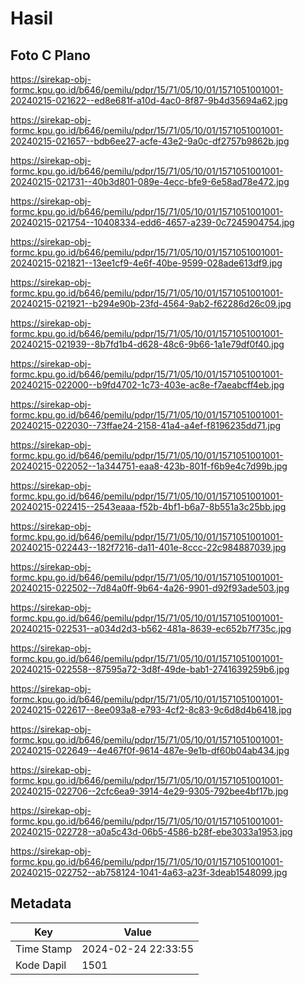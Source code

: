 # Hasil

## Foto C Plano

https://sirekap-obj-formc.kpu.go.id/b646/pemilu/pdpr/15/71/05/10/01/1571051001001-20240215-021622--ed8e681f-a10d-4ac0-8f87-9b4d35694a62.jpg

https://sirekap-obj-formc.kpu.go.id/b646/pemilu/pdpr/15/71/05/10/01/1571051001001-20240215-021657--bdb6ee27-acfe-43e2-9a0c-df2757b9862b.jpg

https://sirekap-obj-formc.kpu.go.id/b646/pemilu/pdpr/15/71/05/10/01/1571051001001-20240215-021731--40b3d801-089e-4ecc-bfe9-6e58ad78e472.jpg

https://sirekap-obj-formc.kpu.go.id/b646/pemilu/pdpr/15/71/05/10/01/1571051001001-20240215-021754--10408334-edd6-4657-a239-0c7245904754.jpg

https://sirekap-obj-formc.kpu.go.id/b646/pemilu/pdpr/15/71/05/10/01/1571051001001-20240215-021821--13ee1cf9-4e6f-40be-9599-028ade613df9.jpg

https://sirekap-obj-formc.kpu.go.id/b646/pemilu/pdpr/15/71/05/10/01/1571051001001-20240215-021921--b294e90b-23fd-4564-9ab2-f62286d26c09.jpg

https://sirekap-obj-formc.kpu.go.id/b646/pemilu/pdpr/15/71/05/10/01/1571051001001-20240215-021939--8b7fd1b4-d628-48c6-9b66-1a1e79df0f40.jpg

https://sirekap-obj-formc.kpu.go.id/b646/pemilu/pdpr/15/71/05/10/01/1571051001001-20240215-022000--b9fd4702-1c73-403e-ac8e-f7aeabcff4eb.jpg

https://sirekap-obj-formc.kpu.go.id/b646/pemilu/pdpr/15/71/05/10/01/1571051001001-20240215-022030--73ffae24-2158-41a4-a4ef-f8196235dd71.jpg

https://sirekap-obj-formc.kpu.go.id/b646/pemilu/pdpr/15/71/05/10/01/1571051001001-20240215-022052--1a344751-eaa8-423b-801f-f6b9e4c7d99b.jpg

https://sirekap-obj-formc.kpu.go.id/b646/pemilu/pdpr/15/71/05/10/01/1571051001001-20240215-022415--2543eaaa-f52b-4bf1-b6a7-8b551a3c25bb.jpg

https://sirekap-obj-formc.kpu.go.id/b646/pemilu/pdpr/15/71/05/10/01/1571051001001-20240215-022443--182f7216-da11-401e-8ccc-22c984887039.jpg

https://sirekap-obj-formc.kpu.go.id/b646/pemilu/pdpr/15/71/05/10/01/1571051001001-20240215-022502--7d84a0ff-9b64-4a26-9901-d92f93ade503.jpg

https://sirekap-obj-formc.kpu.go.id/b646/pemilu/pdpr/15/71/05/10/01/1571051001001-20240215-022531--a034d2d3-b562-481a-8639-ec652b7f735c.jpg

https://sirekap-obj-formc.kpu.go.id/b646/pemilu/pdpr/15/71/05/10/01/1571051001001-20240215-022558--87595a72-3d8f-49de-bab1-2741639259b6.jpg

https://sirekap-obj-formc.kpu.go.id/b646/pemilu/pdpr/15/71/05/10/01/1571051001001-20240215-022617--8ee093a8-e793-4cf2-8c83-9c6d8d4b6418.jpg

https://sirekap-obj-formc.kpu.go.id/b646/pemilu/pdpr/15/71/05/10/01/1571051001001-20240215-022649--4e467f0f-9614-487e-9e1b-df60b04ab434.jpg

https://sirekap-obj-formc.kpu.go.id/b646/pemilu/pdpr/15/71/05/10/01/1571051001001-20240215-022706--2cfc6ea9-3914-4e29-9305-792bee4bf17b.jpg

https://sirekap-obj-formc.kpu.go.id/b646/pemilu/pdpr/15/71/05/10/01/1571051001001-20240215-022728--a0a5c43d-06b5-4586-b28f-ebe3033a1953.jpg

https://sirekap-obj-formc.kpu.go.id/b646/pemilu/pdpr/15/71/05/10/01/1571051001001-20240215-022752--ab758124-1041-4a63-a23f-3deab1548099.jpg


## Metadata

| Key        | Value               |
| ---------- | ------------------- |
| Time Stamp | 2024-02-24 22:33:55 |
| Kode Dapil | 1501                |



